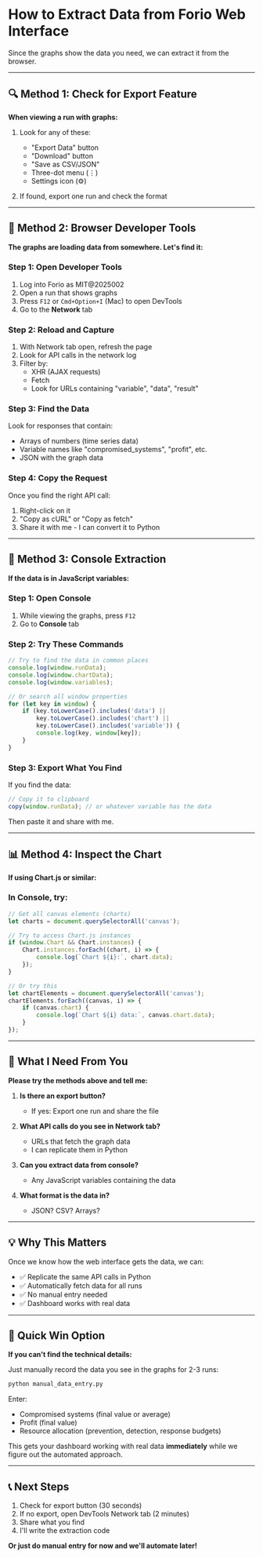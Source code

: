 # How to Extract Data from Forio Web Interface

Since the graphs show the data you need, we can extract it from the browser.

---

## 🔍 Method 1: Check for Export Feature

**When viewing a run with graphs:**

1. Look for any of these:
   - "Export Data" button
   - "Download" button
   - "Save as CSV/JSON"
   - Three-dot menu (⋮)
   - Settings icon (⚙️)

2. If found, export one run and check the format

---

## 🔧 Method 2: Browser Developer Tools

**The graphs are loading data from somewhere. Let's find it:**

### Step 1: Open Developer Tools

1. Log into Forio as MIT@2025002
2. Open a run that shows graphs
3. Press `F12` or `Cmd+Option+I` (Mac) to open DevTools
4. Go to the **Network** tab

### Step 2: Reload and Capture

1. With Network tab open, refresh the page
2. Look for API calls in the network log
3. Filter by:
   - XHR (AJAX requests)
   - Fetch
   - Look for URLs containing "variable", "data", "result"

### Step 3: Find the Data

Look for responses that contain:
- Arrays of numbers (time series data)
- Variable names like "compromised_systems", "profit", etc.
- JSON with the graph data

### Step 4: Copy the Request

Once you find the right API call:
1. Right-click on it
2. "Copy as cURL" or "Copy as fetch"
3. Share it with me - I can convert it to Python

---

## 🎯 Method 3: Console Extraction

**If the data is in JavaScript variables:**

### Step 1: Open Console

1. While viewing the graphs, press `F12`
2. Go to **Console** tab

### Step 2: Try These Commands

```javascript
// Try to find the data in common places
console.log(window.runData);
console.log(window.chartData);
console.log(window.variables);

// Or search all window properties
for (let key in window) {
    if (key.toLowerCase().includes('data') || 
        key.toLowerCase().includes('chart') ||
        key.toLowerCase().includes('variable')) {
        console.log(key, window[key]);
    }
}
```

### Step 3: Export What You Find

If you find the data:
```javascript
// Copy it to clipboard
copy(window.runData); // or whatever variable has the data
```

Then paste it and share with me.

---

## 📊 Method 4: Inspect the Chart

**If using Chart.js or similar:**

### In Console, try:

```javascript
// Get all canvas elements (charts)
let charts = document.querySelectorAll('canvas');

// Try to access Chart.js instances
if (window.Chart && Chart.instances) {
    Chart.instances.forEach((chart, i) => {
        console.log(`Chart ${i}:`, chart.data);
    });
}

// Or try this
let chartElements = document.querySelectorAll('canvas');
chartElements.forEach((canvas, i) => {
    if (canvas.chart) {
        console.log(`Chart ${i} data:`, canvas.chart.data);
    }
});
```

---

## 🎯 What I Need From You

**Please try the methods above and tell me:**

1. **Is there an export button?**
   - If yes: Export one run and share the file

2. **What API calls do you see in Network tab?**
   - URLs that fetch the graph data
   - I can replicate them in Python

3. **Can you extract data from console?**
   - Any JavaScript variables containing the data

4. **What format is the data in?**
   - JSON? CSV? Arrays?

---

## 💡 Why This Matters

Once we know how the web interface gets the data, we can:
- ✅ Replicate the same API calls in Python
- ✅ Automatically fetch data for all runs
- ✅ No manual entry needed
- ✅ Dashboard works with real data

---

## 🚀 Quick Win Option

**If you can't find the technical details:**

Just manually record the data you see in the graphs for 2-3 runs:
```bash
python manual_data_entry.py
```

Enter:
- Compromised systems (final value or average)
- Profit (final value)
- Resource allocation (prevention, detection, response budgets)

This gets your dashboard working with real data **immediately** while we figure out the automated approach.

---

## 📞 Next Steps

1. Check for export button (30 seconds)
2. If no export, open DevTools Network tab (2 minutes)
3. Share what you find
4. I'll write the extraction code

**Or just do manual entry for now and we'll automate later!**
